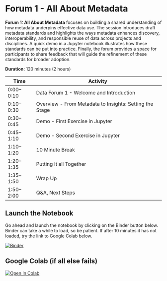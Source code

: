 # Forum 1 - All About Metadata

**Forum 1: All About Metadata** focuses on building a shared understanding of how metadata underpins effective data use. The session introduces draft metadata standards and highlights the ways metadata enhances discovery, interoperability, and responsible reuse of data across projects and disciplines. A quick demo in a Jupyter notebook illustrates how these standards can be put into practice. Finally, the forum provides a space for participants to share feedback that will guide the refinement of these standards for broader adoption. 

**Duration:** 120 minutes (2 hours)  

| Time     | Activity                                                                 |
|----------|--------------------------------------------------------------------------|
| 0:00–0:10 | Data Forum 1 - Welcome and Introduction                                          |
| 0:10–0:30 | Overview - From Metadata to Insights: Setting the Stage                   |
| 0:30–0:45 | Demo - First Exercise in Jupyter  |
| 0:45–1:10 | Demo - Second Exercise in Jupyter    |
| 1:10–1:20 | 10 Minute Break     |
| 1:20–1:35 | Putting It all Together     |
| 1:35–1:50 | Wrap Up      |
| 1:50–2:00 | Q&A, Next Steps   |

## Launch the Notebook

Go ahead and launch the notebook by clicking on the Binder button below.  Binder can take a while to load, so be patient.  If after 10 minutes it has not loaded, try the link to Google Colab below.

[![Binder](https://mybinder.org/badge_logo.svg)](https://mybinder.org/v2/gh/jmote-noaa/Data-Forums/main?filepath=notebooks/Forum1.ipynb)

## Google Colab (if all else fails)

<a href="https://colab.research.google.com/github/jmote-noaa/Data-Forums/blob/main/notebooks/Forum1.ipynb" target="_blank">
  <img src="https://colab.research.google.com/assets/colab-badge.svg" alt="Open In Colab"/>
</a>
